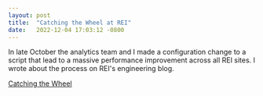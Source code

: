 ```yaml
---
layout: post
title:  "Catching the Wheel at REI"
date:   2022-12-04 17:03:12 -0800
---
```


In late October the analytics team and I made a configuration change to a script that lead to a massive performance improvement across all REI sites. I wrote about the process on REI's engineering blog. 

<a href="https://engineering.rei.com/web-performance/catch-the-wheel.html">Catching the Wheel</a>